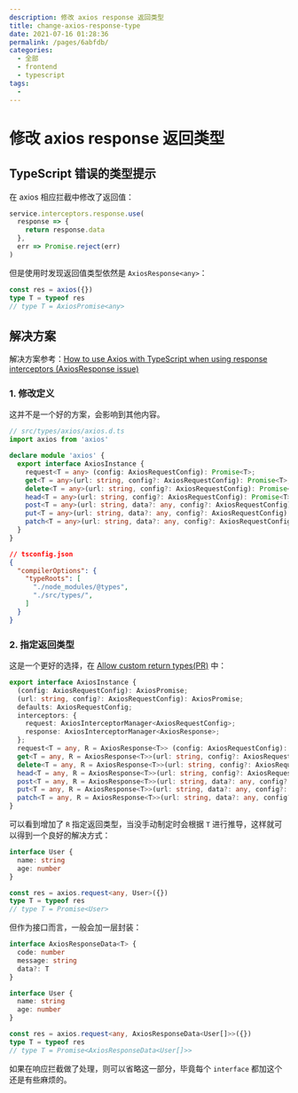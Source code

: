 ```yaml
---
description: 修改 axios response 返回类型
title: change-axios-response-type
date: 2021-07-16 01:28:36
permalink: /pages/6abfdb/
categories: 
  - 全部
  - frontend
  - typescript
tags: 
  - 
---
```


# 修改 axios response 返回类型

## TypeScript 错误的类型提示

在 axios 相应拦截中修改了返回值：

```ts
service.interceptors.response.use(
  response => {
    return response.data
  }, 
  err => Promise.reject(err)
)
```

但是使用时发现返回值类型依然是 `AxiosResponse<any>`：

```ts
const res = axios({})
type T = typeof res
// type T = AxiosPromise<any>
```



## 解决方案

解决方案参考：[How to use Axios with TypeScript when using response interceptors (AxiosResponse issue)](https://github.com/axios/axios/issues/1510)

### 1. 修改定义

这并不是一个好的方案，会影响到其他内容。

```ts
// src/types/axios/axios.d.ts
import axios from 'axios'

declare module 'axios' {
  export interface AxiosInstance {
    request<T = any> (config: AxiosRequestConfig): Promise<T>;
    get<T = any>(url: string, config?: AxiosRequestConfig): Promise<T>;
    delete<T = any>(url: string, config?: AxiosRequestConfig): Promise<T>;
    head<T = any>(url: string, config?: AxiosRequestConfig): Promise<T>;
    post<T = any>(url: string, data?: any, config?: AxiosRequestConfig): Promise<T>;
    put<T = any>(url: string, data?: any, config?: AxiosRequestConfig): Promise<T>;
    patch<T = any>(url: string, data?: any, config?: AxiosRequestConfig): Promise<T>;
  }
}
```

```json
// tsconfig.json
{
  "compilerOptions": {
    "typeRoots": [
      "./node_modules/@types",
      "./src/types/",
    ]
  }
}
```

### 2. 指定返回类型

这是一个更好的选择，在 [Allow custom return types(PR)](https://github.com/axios/axios/pull/1605) 中：

```ts
export interface AxiosInstance {
  (config: AxiosRequestConfig): AxiosPromise;
  (url: string, config?: AxiosRequestConfig): AxiosPromise;
  defaults: AxiosRequestConfig;
  interceptors: {
    request: AxiosInterceptorManager<AxiosRequestConfig>;
    response: AxiosInterceptorManager<AxiosResponse>;
  };
  request<T = any, R = AxiosResponse<T>> (config: AxiosRequestConfig): Promise<R>;
  get<T = any, R = AxiosResponse<T>>(url: string, config?: AxiosRequestConfig): Promise<R>;
  delete<T = any, R = AxiosResponse<T>>(url: string, config?: AxiosRequestConfig): Promise<R>;
  head<T = any, R = AxiosResponse<T>>(url: string, config?: AxiosRequestConfig): Promise<R>;
  post<T = any, R = AxiosResponse<T>>(url: string, data?: any, config?: AxiosRequestConfig): Promise<R>;
  put<T = any, R = AxiosResponse<T>>(url: string, data?: any, config?: AxiosRequestConfig): Promise<R>;
  patch<T = any, R = AxiosResponse<T>>(url: string, data?: any, config?: AxiosRequestConfig): Promise<R>;
}
```

可以看到增加了 `R` 指定返回类型，当没手动制定时会根据 `T` 进行推导，这样就可以得到一个良好的解决方式：

```ts
interface User {
  name: string
  age: number
}

const res = axios.request<any, User>({})
type T = typeof res
// type T = Promise<User>
```

但作为接口而言，一般会加一层封装：

```ts
interface AxiosResponseData<T> {
  code: number
  message: string
  data?: T
}

interface User {
  name: string
  age: number
}

const res = axios.request<any, AxiosResponseData<User[]>>({})
type T = typeof res
// type T = Promise<AxiosResponseData<User[]>>
```

如果在响应拦截做了处理，则可以省略这一部分，毕竟每个 `interface` 都加这个还是有些麻烦的。

